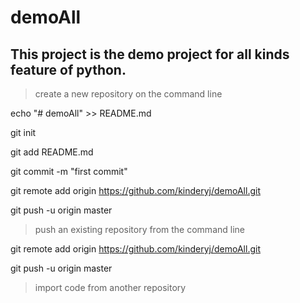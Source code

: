# demoAll

## This project is the demo project for all kinds feature of python. 

> create a new repository on the command line

echo "# demoAll" >> README.md

git init

git add README.md

git commit -m "first commit"

git remote add origin https://github.com/kinderyj/demoAll.git

git push -u origin master

> push an existing repository from the command line

git remote add origin https://github.com/kinderyj/demoAll.git

git push -u origin master

> import code from another repository

